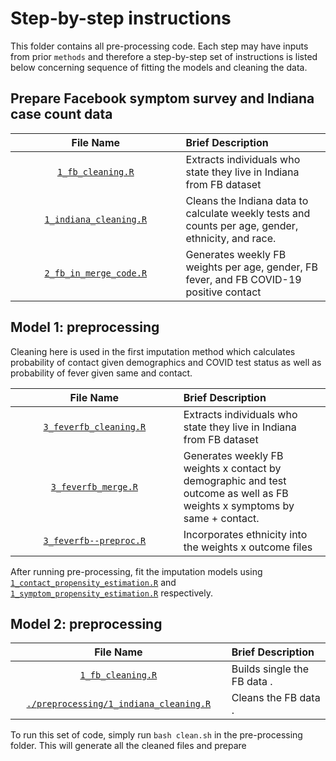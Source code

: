 # Step-by-step instructions

This folder contains all pre-processing code.  Each step may have inputs from prior `methods` and therefore a step-by-step set of instructions is listed below concerning sequence of fitting the models and cleaning the data.

## Prepare Facebook symptom survey and Indiana case count data
| <img height=0 width=800> File Name <img height=0 width=800> | <img height=0 width=1000> Brief Description <img height=0 width=1000> |
|:-----------------------------:|:-----------------------------------------------------------------------|
| [`1_fb_cleaning.R`](./1_fb_clearning) | Extracts individuals who state they live in Indiana from FB dataset |
| [`1_indiana_cleaning.R`](./1_indiana_cleaning.R) | Cleans the Indiana data to calculate weekly tests and counts per age, gender, ethnicity, and race. |
| [`2_fb_in_merge_code.R`](./2_fb_in_merge_code.R) | Generates weekly FB weights per age, gender, FB fever, and FB COVID-19 positive contact |

## Model 1: preprocessing

Cleaning here is used in the first imputation method which calculates probability of contact given demographics and COVID test status as well as probability of fever given same and contact.

| <img height=0 width=800> File Name <img height=0 width=800> | <img height=0 width=1000> Brief Description <img height=0 width=1000> |
|:-----------------------------:|:-----------------------------------------------------------------------|
| [`3_feverfb_cleaning.R`](./3_feverfb_cleaning.R) | Extracts individuals who state they live in Indiana from FB dataset |
| [`3_feverfb_merge.R`](./3_feverfb_merge.R) | Generates weekly FB weights x contact by demographic and test outcome as well as FB weights x symptoms by same + contact. |
| [`3_feverfb--preproc.R`](./1_fb_clearning) | Incorporates ethnicity into the weights x outcome files |

After running pre-processing, fit the imputation models using [`1_contact_propensity_estimation.R`](../methods/1_contact_propensity_estimation.R) and [`1_symptom_propensity_estimation.R`](../methods/1_symptom_propensity_estimation.R) respectively.


## Model 2: preprocessing
| <img height=0 width=800> File Name <img height=0 width=800> | <img height=0 width=1000> Brief Description <img height=0 width=1000> |
|:-----------------------------:|:-----------------------------------------------------------------------|
| [`1_fb_cleaning.R`](./preprocessing/1_fb_clearning) | Builds single  the FB data . |
| [`./preprocessing/1_indiana_cleaning.R`](./preprocessing/1_fb_clearning) | Cleans the FB data . |

To run this set of code, simply run `bash clean.sh` in the pre-processing folder.  This will generate all the cleaned files and prepare 


